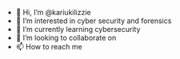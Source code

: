 - 👋 Hi, I’m @kariukilizzie
- 👀 I’m interested in cyber security and forensics 
- 🌱 I’m currently learning cybersecurity
- 💞️ I’m looking to collaborate on 
- 📫 How to reach me 

<!---
kariukilizzie/kariukilizzie is a ✨ special ✨ repository because its `README.md` (this file) appears on your GitHub profile.
You can click the Preview link to take a look at your changes.
--->
